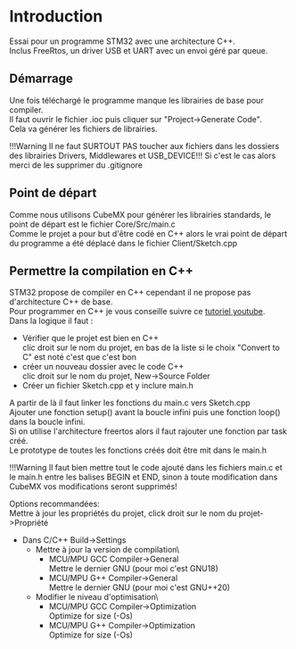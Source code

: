 # Introduction
Essai pour un programme STM32 avec une architecture C++.\
Inclus FreeRtos, un driver USB et UART avec un envoi géré par queue.

## Démarrage
Une fois téléchargé le programme manque les librairies de base pour compiler.\
Il faut ouvrir le fichier .ioc puis cliquer sur "Project->Generate Code".\
Cela va générer les fichiers de librairies.

!!!Warning Il ne faut SURTOUT PAS toucher aux fichiers dans les dossiers des librairies Drivers, Middlewares et USB_DEVICE!!! Si c'est le cas alors merci de les supprimer du .gitignore

## Point de départ
Comme nous utilisons CubeMX pour générer les librairies standards, le point de départ est le fichier Core/Src/main.c\
Comme le projet a pour but d'être codé en C++ alors le vrai point de départ du programme a été déplacé dans le fichier Client/Sketch.cpp

## Permettre la compilation en C++
STM32 propose de compiler en C++ cependant il ne propose pas d'architecture C++ de base.\
Pour programmer en C++ je vous conseille suivre ce [tutoriel youtube](https://www.youtube.com/watch?v=9syJpWDqj88).\
Dans la logique il faut :
- Vérifier que le projet est bien en C++\
    clic droit sur le nom du projet, en bas de la liste si le choix "Convert to C" est noté c'est que c'est bon
- créer un nouveau dossier avec le code C++\
    clic droit sur le nom du projet, New->Source Folder
- Créer un fichier Sketch.cpp et y inclure main.h

A partir de là il faut linker les fonctions du main.c vers Sketch.cpp\
Ajouter une fonction setup() avant la boucle infini puis une fonction loop() dans la boucle infini.\
Si on utilise l'architecture freertos alors il faut rajouter une fonction par task créé.\
Le prototype de toutes les fonctions créés doit être mit dans le main.h

!!!Warning Il faut bien mettre tout le code ajouté dans les fichiers main.c et le main.h entre les balises BEGIN et END, sinon à toute modification dans CubeMX vos modifications seront supprimés!

Options recommandées:\
Mettre à jour les propriétés du projet, click droit sur le nom du projet->Propriété
- Dans C/C++ Build->Settings
    - Mettre à jour la version de compilation\
        - MCU/MPU GCC Compiler->General\
            Mettre le dernier GNU (pour moi c'est GNU18)
        - MCU/MPU G++ Compiler->General\
            Mettre le dernier GNU (pour moi c'est GNU++20)
    - Modifier le niveau d'optimisation\
        - MCU/MPU GCC Compiler->Optimization\
            Optimize for size (-Os)
        - MCU/MPU G++ Compiler->Optimization\
            Optimize for size (-Os)

